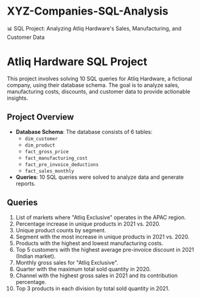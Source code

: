 # XYZ-Companies-SQL-Analysis
📊 SQL Project: Analyzing Atliq Hardware's Sales, Manufacturing, and Customer Data
# Atliq Hardware SQL Project

This project involves solving 10 SQL queries for Atliq Hardware, a fictional company, using their database schema. 
The goal is to analyze sales, manufacturing costs, discounts, and customer data to provide actionable insights.

## Project Overview
- **Database Schema**: The database consists of 6 tables:
  - `dim_customer`
  - `dim_product`
  - `fact_gross_price`
  - `fact_manufacturing_cost`
  - `fact_pre_invoice_deductions`
  - `fact_sales_monthly`
- **Queries**: 10 SQL queries were solved to analyze data and generate reports.

## Queries
1. List of markets where "Atliq Exclusive" operates in the APAC region.
2. Percentage increase in unique products in 2021 vs. 2020.
3. Unique product counts by segment.
4. Segment with the most increase in unique products in 2021 vs. 2020.
5. Products with the highest and lowest manufacturing costs.
6. Top 5 customers with the highest average pre-invoice discount in 2021 (Indian market).
7. Monthly gross sales for "Atliq Exclusive".
8. Quarter with the maximum total sold quantity in 2020.
9. Channel with the highest gross sales in 2021 and its contribution percentage.
10. Top 3 products in each division by total sold quantity in 2021.


